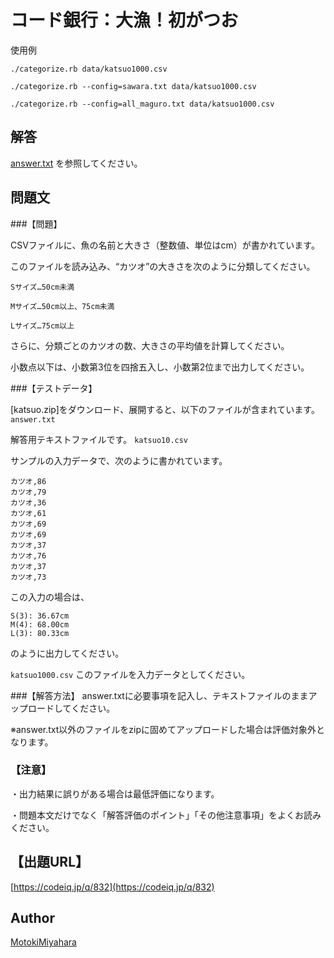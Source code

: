 コード銀行：大漁！初がつお
====

使用例

`./categorize.rb data/katsuo1000.csv`

`./categorize.rb --config=sawara.txt data/katsuo1000.csv`

`./categorize.rb --config=all_maguro.txt data/katsuo1000.csv`

## 解答
[answer.txt](answer.txt) を参照してください。


## 問題文
###【問題】

CSVファイルに、魚の名前と大きさ（整数値、単位はcm）が書かれています。

このファイルを読み込み、“カツオ”の大きさを次のように分類してください。

    Sサイズ…50cm未満

    Mサイズ…50cm以上、75cm未満

    Lサイズ…75cm以上
さらに、分類ごとのカツオの数、大きさの平均値を計算してください。

小数点以下は、小数第3位を四捨五入し、小数第2位まで出力してください。


###【テストデータ】

[katsuo.zip]をダウンロード、展開すると、以下のファイルが含まれています。 `answer.txt`

解答用テキストファイルです。 `katsuo10.csv`

サンプルの入力データで、次のように書かれています。

    カツオ,86
    カツオ,79
    カツオ,36
    カツオ,61
    カツオ,69
    カツオ,69
    カツオ,37
    カツオ,76
    カツオ,37
    カツオ,73

この入力の場合は、

    S(3): 36.67cm
    M(4): 68.00cm
    L(3): 80.33cm


のように出力してください。

`katsuo1000.csv`
このファイルを入力データとしてください。


###【解答方法】
answer.txtに必要事項を記入し、テキストファイルのままアップロードしてください。

※answer.txt以外のファイルをzipに固めてアップロードした場合は評価対象外となります。

### 【注意】

・出力結果に誤りがある場合は最低評価になります。

・問題本文だけでなく「解答評価のポイント」「その他注意事項」をよくお読みください。

## 【出題URL】
[https://codeiq.jp/q/832](https://codeiq.jp/q/832)

## Author
[MotokiMiyahara](https://github.com/MotokiMiyahara/)


